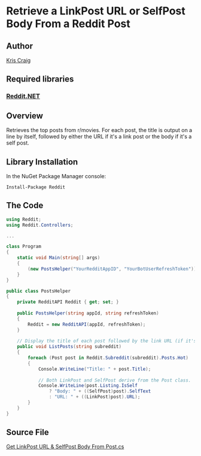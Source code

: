 # Retrieve a LinkPost URL or SelfPost Body From a Reddit Post

## Author

[Kris Craig](../../../docs/contributors/Kris%20Craig.md)

## Required libraries

### [Reddit.NET](https://github.com/sirkris/Reddit.NET)

## Overview

Retrieves the top posts from r/movies.  For each post, the title is output on a line by itself, followed by either the URL if it's a link post or the body if it's a self post.

## Library Installation

In the NuGet Package Manager console:

    Install-Package Reddit

## The Code

```c#
using Reddit;
using Reddit.Controllers;

...

class Program
{
	static void Main(string[] args)
	{
		(new PostsHelper("YourRedditAppID", "YourBotUserRefreshToken")).ListPosts("movies");
	}
}

public class PostsHelper
{
	private RedditAPI Reddit { get; set; }
	
	public PostsHelper(string appId, string refreshToken)
	{
		Reddit = new RedditAPI(appId, refreshToken);
	}
	
	// Display the title of each post followed by the link URL (if it's a link post) or the Body (if it's a self post).  --Kris
	public void ListPosts(string subreddit)
	{
		foreach (Post post in Reddit.Subreddit(subreddit).Posts.Hot)
		{
			Console.WriteLine("Title: " + post.Title);
			
			// Both LinkPost and SelfPost derive from the Post class.  --Kris
			Console.WriteLine(post.Listing.IsSelf
				? "Body: " + ((SelfPost)post).SelfText
				: "URL: " + ((LinkPost)post).URL);
		}
	}
}
```

## Source File

[Get LinkPost URL & SelfPost Body From Post.cs](src/Get%20LinkPost%20URL%20%26%20SelfPost%20Body%20From%20Post.cs)
